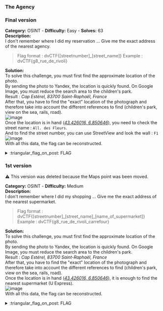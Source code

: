 ### The Agency

### Final version
**Category:** OSINT - **Difficulty:** Easy - **Solves:** 63     
**Description:**  
I don't remember where I did my reservation ... Give me the exact address of the nearest agency.  

> Flag format : dvCTF{\[streetnumber\]\_\[street_name\]} 
> Example : dvCTF{g8_rue_de_rivoli}

**Solution:**  
To solve this challenge, you must first find the approximate location of the photo.  
By sending the photo to Yandex, the location is quickly found. On Google Image, you must reduce the search area to the children's park.  
Result :  *Cap Estérel, 83700 Saint-Raphaël, France*  
After that, you have to find the "exact" location of the photograph and therefore take into account the different references to find (children's park, view on the sea, rails, road).  
![image](https://user-images.githubusercontent.com/91023285/224772593-b28908da-a90d-4e32-b3b5-c863c4ae93bd.png)  
Once the location is in hand (*[43.426016, 6.850646](https://goo.gl/maps/v6Tw3gCAeASyPtyG7)*), you need to check the street name : `All. des Fleurs`.  
And to find the street number, you can use StreetView and look the wall : `F1`  
![image](https://user-images.githubusercontent.com/91023285/224773040-9720aa3a-cc51-4e09-839a-0ba44a363495.png)  
With all this data, the flag can be reconstructed.  

<details>
  <summary>:triangular_flag_on_post: FLAG</summary>

  ```
  dvCTF{f1_allee_des_fleurs}
  ```
</details>


### 1st version

⚠️ This version was deleted because the Maps point was been moved.  

**Category:** OSINT - **Difficulty:** Medium    
**Description:**  
I don't remember where I did my shopping ... Give me the exact address of the nearest supermarket.  

> Flag format : dvCTF{\[streetnumber\]\_\[street_name\]\_\[name_of_supermarket\]} 
> Example : dvCTF{g8_rue_de_rivoli_carrefour}

**Solution:**  
To solve this challenge, you must first find the approximate location of the photo.  
By sending the photo to Yandex, the location is quickly found. On Google Image, you must reduce the search area to the children's park.  
Result :  *Cap Estérel, 83700 Saint-Raphaël, France*  
After that, you have to find the "exact" location of the photograph and therefore take into account the different references to find (children's park, view on the sea, rails, road).  
Once the location is in hand (*[43.426016, 6.850646](https://goo.gl/maps/v6Tw3gCAeASyPtyG7)*), it is enough to find the nearest supermarket (U Express).  
![image](https://user-images.githubusercontent.com/91023285/209794015-70d53f31-7b73-4be5-815c-efd5bdd97339.png)  
With all this data, the flag can be reconstructed.  

<details>
  <summary>:triangular_flag_on_post: FLAG</summary>

  ```
  dvCTF{f1_allee_des_fleurs_u_express}
  ```
</details>
